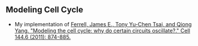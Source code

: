 ## Modeling Cell Cycle

* My implementation of [Ferrell, James E., Tony Yu-Chen Tsai, and Qiong Yang. "Modeling the cell cycle: why do certain circuits oscillate?." Cell 144.6 (2011): 874-885.](http://www.sciencedirect.com/science/article/pii/S0092867411002431)

